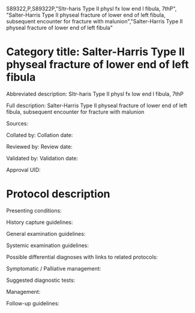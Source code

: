 S89322,P,S89322P,"Sltr-haris Type II physl fx low end l fibula, 7thP", "Salter-Harris Type II physeal fracture of lower end of left fibula, subsequent encounter for fracture with malunion","Salter-Harris Type II physeal fracture of lower end of left fibula"
# Category title: Salter-Harris Type II physeal fracture of lower end of left fibula

Abbreviated description: Sltr-haris Type II physl fx low end l fibula, 7thP

Full description: Salter-Harris Type II physeal fracture of lower end of left fibula, subsequent encounter for fracture with malunion

Sources:

Collated by:
Collation date:

Reviewed by:
Review date:

Validated by:
Validation date:

Approval UID:

# Protocol description

Presenting conditions:

History capture guidelines:

General examination guidelines:

Systemic examination guidelines:

Possible differential diagnoses with links to related protocols:

Symptomatic / Palliative management:

Suggested diagnostic tests:

Management:

Follow-up guidelines:
